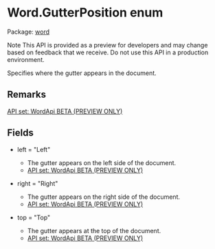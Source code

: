 # Word.GutterPosition enum

Package: [word](/en-us/javascript/api/word)

Note
This API is provided as a preview for developers and may change based on feedback that we receive. Do not use this API in a production environment.

Specifies where the gutter appears in the document.

## Remarks

[API set: WordApi BETA (PREVIEW ONLY)](/en-us/javascript/api/requirement-sets/word/word-api-requirement-sets)

## Fields

- left = "Left"
  - The gutter appears on the left side of the document.
  - [API set: WordApi BETA (PREVIEW ONLY)](/en-us/javascript/api/requirement-sets/word/word-api-requirement-sets)

- right = "Right"
  - The gutter appears on the right side of the document.
  - [API set: WordApi BETA (PREVIEW ONLY)](/en-us/javascript/api/requirement-sets/word/word-api-requirement-sets)

- top = "Top"
  - The gutter appears at the top of the document.
  - [API set: WordApi BETA (PREVIEW ONLY)](/en-us/javascript/api/requirement-sets/word/word-api-requirement-sets)